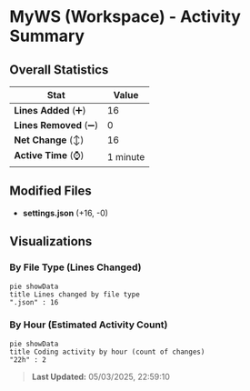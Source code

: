 # MyWS (Workspace) - Activity Summary 

## Overall Statistics

| Stat                   | Value                                                             |
| ---------------------- | ----------------------------------------------------------------- |
| **Lines Added** (➕)   | 16                                          |
| **Lines Removed** (➖) | 0                                        |
| **Net Change** (↕)    | 16                |
| **Active Time** (⌚)   | 1 minute |


## Modified Files
- **settings.json** (+16, -0)

## Visualizations

### By File Type (Lines Changed)

```mermaid
pie showData
title Lines changed by file type
".json" : 16
```

### By Hour (Estimated Activity Count)

```mermaid
pie showData
title Coding activity by hour (count of changes)
"22h" : 2
```


> **Last Updated:** 05/03/2025, 22:59:10